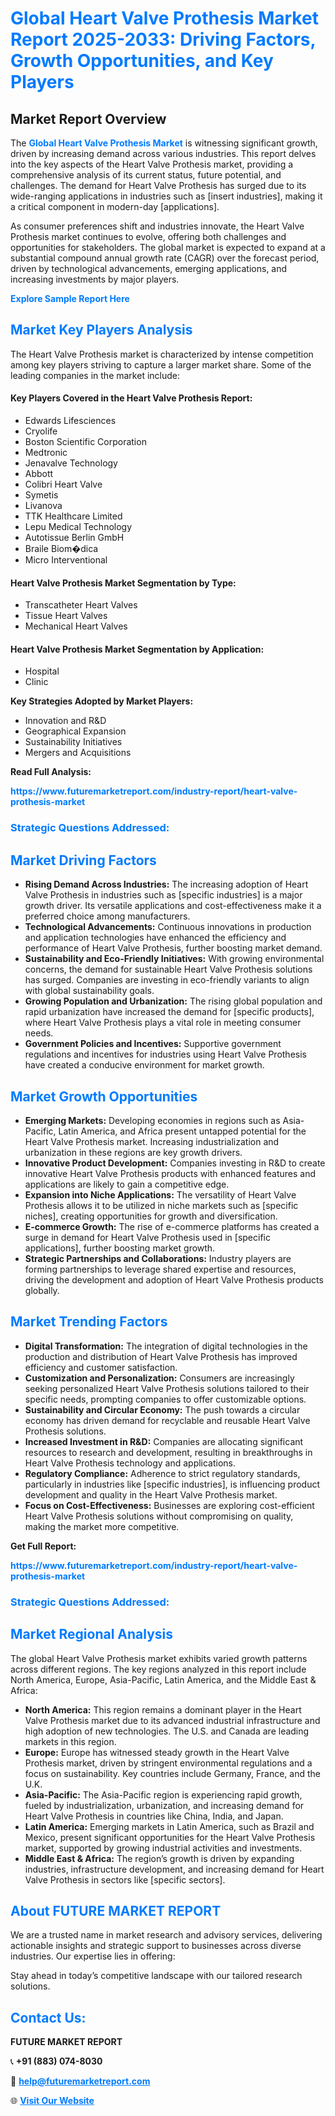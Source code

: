 <h1 style="color: #007BFF;">Global Heart Valve Prothesis Market Report 2025-2033: Driving Factors, Growth Opportunities, and Key Players</h1>

<section id="overview">
<h2>Market Report Overview</h2>
<p>The <a href="https://www.futuremarketreport.com/industry-report/heart-valve-prothesis-market" style="color: #007BFF; text-decoration: none;"><strong>Global Heart Valve Prothesis Market</strong></a> is witnessing significant growth, driven by increasing demand across various industries. This report delves into the key aspects of the Heart Valve Prothesis market, providing a comprehensive analysis of its current status, future potential, and challenges. The demand for Heart Valve Prothesis has surged due to its wide-ranging applications in industries such as [insert industries], making it a critical component in modern-day [applications].</p>
<p>As consumer preferences shift and industries innovate, the Heart Valve Prothesis market continues to evolve, offering both challenges and opportunities for stakeholders. The global market is expected to expand at a substantial compound annual growth rate (CAGR) over the forecast period, driven by technological advancements, emerging applications, and increasing investments by major players.</p>
</section>

<section id="overview">
<p><a href="https://www.futuremarketreport.com/request-sample/reportId=78699" style="color: #007BFF; text-decoration: none;"><strong>Explore Sample Report Here</strong></a></p>
</section>

<section id="key-players">
<h2 style="color: #007BFF;">Market Key Players Analysis</h2>
<p>The Heart Valve Prothesis market is characterized by intense competition among key players striving to capture a larger market share. Some of the leading companies in the market include:</p>
<h4>Key Players Covered in the Heart Valve Prothesis Report:</h4>
<ul><li>Edwards Lifesciences</li><li>Cryolife</li><li>Boston Scientific Corporation</li><li>Medtronic</li><li>Jenavalve Technology</li><li>Abbott</li><li>Colibri Heart Valve</li><li>Symetis</li><li>Livanova</li><li>TTK Healthcare Limited</li><li>Lepu Medical Technology</li><li>Autotissue Berlin GmbH</li><li>Braile Biom�dica</li><li>Micro Interventional</li></ul>
<h4>Heart Valve Prothesis Market Segmentation by Type:</h4>
<ul><li>Transcatheter Heart Valves</li><li>Tissue Heart Valves</li><li>Mechanical Heart Valves</li></ul>

<h4>Heart Valve Prothesis Market Segmentation by Application:</h4>
<ul><li>Hospital</li><li>Clinic</li></ul>
<p><strong>Key Strategies Adopted by Market Players:</strong></p>
<ul>
<li>Innovation and R&D</li>
<li>Geographical Expansion</li>
<li>Sustainability Initiatives</li>
<li>Mergers and Acquisitions</li>
</ul>
</section>

<section>
<p><strong>Read Full Analysis: </strong></p><a href="https://www.futuremarketreport.com/industry-report/heart-valve-prothesis-market" style="color: #007BFF; text-decoration: none;"><strong>https://www.futuremarketreport.com/industry-report/heart-valve-prothesis-market</strong></a>
<h3 style="color: #007BFF;">Strategic Questions Addressed:</h3>
</section>

<section id="driving-factors">
<h2 style="color: #007BFF;">Market Driving Factors</h2>
<ul>
<li><strong>Rising Demand Across Industries:</strong> The increasing adoption of Heart Valve Prothesis in industries such as [specific industries] is a major growth driver. Its versatile applications and cost-effectiveness make it a preferred choice among manufacturers.</li>
<li><strong>Technological Advancements:</strong> Continuous innovations in production and application technologies have enhanced the efficiency and performance of Heart Valve Prothesis, further boosting market demand.</li>
<li><strong>Sustainability and Eco-Friendly Initiatives:</strong> With growing environmental concerns, the demand for sustainable Heart Valve Prothesis solutions has surged. Companies are investing in eco-friendly variants to align with global sustainability goals.</li>
<li><strong>Growing Population and Urbanization:</strong> The rising global population and rapid urbanization have increased the demand for [specific products], where Heart Valve Prothesis plays a vital role in meeting consumer needs.</li>
<li><strong>Government Policies and Incentives:</strong> Supportive government regulations and incentives for industries using Heart Valve Prothesis have created a conducive environment for market growth.</li>
</ul>
</section>

<section id="growth-opportunities">
<h2 style="color: #007BFF;">Market Growth Opportunities</h2>
<ul>
<li><strong>Emerging Markets:</strong> Developing economies in regions such as Asia-Pacific, Latin America, and Africa present untapped potential for the Heart Valve Prothesis market. Increasing industrialization and urbanization in these regions are key growth drivers.</li>
<li><strong>Innovative Product Development:</strong> Companies investing in R&D to create innovative Heart Valve Prothesis products with enhanced features and applications are likely to gain a competitive edge.</li>
<li><strong>Expansion into Niche Applications:</strong> The versatility of Heart Valve Prothesis allows it to be utilized in niche markets such as [specific niches], creating opportunities for growth and diversification.</li>
<li><strong>E-commerce Growth:</strong> The rise of e-commerce platforms has created a surge in demand for Heart Valve Prothesis used in [specific applications], further boosting market growth.</li>
<li><strong>Strategic Partnerships and Collaborations:</strong> Industry players are forming partnerships to leverage shared expertise and resources, driving the development and adoption of Heart Valve Prothesis products globally.</li>
</ul>
</section>

<section id="trending-factors">
<h2 style="color: #007BFF;">Market Trending Factors</h2>
<ul>
<li><strong>Digital Transformation:</strong> The integration of digital technologies in the production and distribution of Heart Valve Prothesis has improved efficiency and customer satisfaction.</li>
<li><strong>Customization and Personalization:</strong> Consumers are increasingly seeking personalized Heart Valve Prothesis solutions tailored to their specific needs, prompting companies to offer customizable options.</li>
<li><strong>Sustainability and Circular Economy:</strong> The push towards a circular economy has driven demand for recyclable and reusable Heart Valve Prothesis solutions.</li>
<li><strong>Increased Investment in R&D:</strong> Companies are allocating significant resources to research and development, resulting in breakthroughs in Heart Valve Prothesis technology and applications.</li>
<li><strong>Regulatory Compliance:</strong> Adherence to strict regulatory standards, particularly in industries like [specific industries], is influencing product development and quality in the Heart Valve Prothesis market.</li>
<li><strong>Focus on Cost-Effectiveness:</strong> Businesses are exploring cost-efficient Heart Valve Prothesis solutions without compromising on quality, making the market more competitive.</li>
</ul>
</section>

<section>
<p><strong>Get Full Report: </strong></p><a href="https://www.futuremarketreport.com/industry-report/heart-valve-prothesis-market" style="color: #007BFF; text-decoration: none;"><strong>https://www.futuremarketreport.com/industry-report/heart-valve-prothesis-market</strong></a>
<h3 style="color: #007BFF;">Strategic Questions Addressed:</h3>
</section>


<section id="regional-analysis">
<h2 style="color: #007BFF;">Market Regional Analysis</h2>
<p>The global Heart Valve Prothesis market exhibits varied growth patterns across different regions. The key regions analyzed in this report include North America, Europe, Asia-Pacific, Latin America, and the Middle East & Africa:</p>
<ul>
<li><strong>North America:</strong> This region remains a dominant player in the Heart Valve Prothesis market due to its advanced industrial infrastructure and high adoption of new technologies. The U.S. and Canada are leading markets in this region.</li>
<li><strong>Europe:</strong> Europe has witnessed steady growth in the Heart Valve Prothesis market, driven by stringent environmental regulations and a focus on sustainability. Key countries include Germany, France, and the U.K.</li>
<li><strong>Asia-Pacific:</strong> The Asia-Pacific region is experiencing rapid growth, fueled by industrialization, urbanization, and increasing demand for Heart Valve Prothesis in countries like China, India, and Japan.</li>
<li><strong>Latin America:</strong> Emerging markets in Latin America, such as Brazil and Mexico, present significant opportunities for the Heart Valve Prothesis market, supported by growing industrial activities and investments.</li>
<li><strong>Middle East & Africa:</strong> The region’s growth is driven by expanding industries, infrastructure development, and increasing demand for Heart Valve Prothesis in sectors like [specific sectors].</li>
</ul>
</section>

<footer>
<h2 style="color: #007BFF;">About FUTURE MARKET REPORT</h2>
<p>We are a trusted name in market research and advisory services, delivering actionable insights and strategic support to businesses across diverse industries. Our expertise lies in offering:</p>

<p>Stay ahead in today’s competitive landscape with our tailored research solutions.</p>

<h2 style="color: #007BFF;">Contact Us:</h2>
<p><strong>FUTURE MARKET REPORT</strong></p>
<p>📞 <strong>+91 (883) 074-8030</strong></p>
<p>📧 <strong><a href="mailto:help@futuremarketreport.com" style="color: #007BFF;">help@futuremarketreport.com</a></strong></p>
<p>🌐 <strong><a href="https://www.futuremarketreport.com/" style="color: #007BFF;">Visit Our Website</a></strong></p>
</footer>
